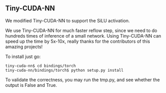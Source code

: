 ## Tiny-CUDA-NN

We modified Tiny-CUDA-NN to support the SiLU activation.

We use Tiny-CUDA-NN for much faster reflow step, since we need to do hundreds times of inference of a small network. Using Tiny-CUDA-NN can speed up the time by 5x-10x, really thanks for the contributors of this amazing projects!

To install just go:

```
tiny-cuda-nn$ cd bindings/torch
tiny-cuda-nn/bindings/torch$ python setup.py install
```

To validate the correctness, you may run the tmp.py, and see whether the output is False and True.